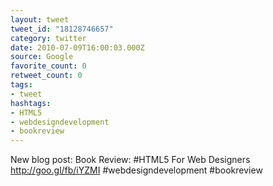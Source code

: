 ```yaml
---
layout: tweet
tweet_id: "18128746657"
category: twitter
date: 2010-07-09T16:00:03.000Z
source: Google
favorite_count: 0
retweet_count: 0
tags:
- tweet
hashtags:
- HTML5
- webdesigndevelopment
- bookreview
---
```


New blog post:  Book Review: #HTML5 For Web Designers http://goo.gl/fb/iYZMI #webdesigndevelopment #bookreview
